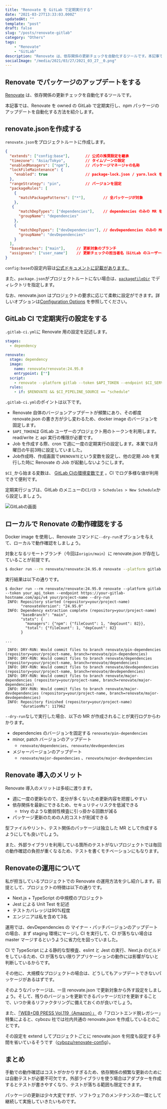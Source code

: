 ```yaml
---
title: "Renovate を GitLab で定期実行する"
date: "2021-03-27T13:33:03.000Z"
updatedAt: ""
template: "post"
draft: false
slug: "/posts/renovate-gitlab"
category: "Others"
tags:
    - "Renovate"
    - "GitLab"
description: "Renovate は、依存関係の更新チェックを自動化するツールです。本記事では、Renovate を owned の GitLab で定期実行し、npm パッケージのアップデートを自動化する方法を紹介します。"
socialImage: "/media/2021/03/27/2021_03_27__0.png"
---
```

## Renovate でパッケージのアップデートをする
[Renovate](https://github.com/renovatebot/renovate) は、依存関係の更新チェックを自動化するツールです。

本記事では、Renovate を owned の GitLab で定期実行し、npm パッケージのアップデートを自動化する方法を紹介します。

## renovate.jsonを作成する
`renovate.json`をプロジェクトルートに作成します。

```json:title=renovate.json
{
  "extends": ["config:base"],       // 公式の推奨設定を継承
  "timezone": "Asia/Tokyo",         // タイムゾーンの設定
  "enabledManagers": ["npm"],       // パッケージマネージャの名称
  "lockFileMaintenance": {
    "enabled": true                 // package-lock.json / yarn.lock を更新
  },
  "rangeStrategy": "pin",           // バージョンを固定
  "packageRules": [
    {
      "matchPackagePatterns": ["*"],        // 全パッケージが対象
    },
   {
      "matchDepTypes": ["dependencies"],    // dependencies のみの MR を作成
      "groupName": "dependencies"
    },
    {
      "matchDepTypes": ["devDependencies"], // devDependencies のみの MR を作成
      "groupName": "devDependencies"
    }
  ],
  "baseBranches": ["main"],     // 更新対象のブランチ
  "assignees": ["user_name"]    // 更新チェックの担当者名（GitLab のユーザー名）
}
```

`config:base`の設定内容は[公式ドキュメントに記載があります。](https://docs.renovatebot.com/presets-config/#configbase)

また、`package.json`がプロジェクトルートにない場合は、[`packageFileDir`](https://docs.renovatebot.com/templates/) でディレクトリを指定します。

なお、renovate.json はプロジェクトの要求に応じて柔軟に設定ができます。詳しいオプションは[Configuration Options](https://docs.renovatebot.com/configuration-options/) を参照してください。

## GitLab CI で定期実行の設定をする
`.gitlab-ci.yml`に Renovate 用の設定を記述します。

```yaml:title=.gitlab-ci.yml
stages:
  - dependency
​
renovate:
  stage: dependency
  image:
    name: renovate/renovate:24.95.0
    entrypoint: [""]
  script:
    - renovate --platform gitlab --token $API_TOKEN --endpoint $CI_SERVER_URL/api/v4 $CI_PROJECT_PATH
  rules:
    - if: $RENOVATE && $CI_PIPELINE_SOURCE == "schedule"
```

`.gitlab-ci.yml`のポイントは以下です。

- Renovate 自体のバージョンアップデートが頻繁にあり、その都度 renovate.json の書き方が少し変わるため、docker image のバージョンを固定します。
- `$API_TOKEN`は GitLab ユーザーのプロジェクト用のトークンを利用します。read/write と api 実行の権限が必要です。
- Job を作成する際、cron で週に一度の定期実行の設定します。本業では月曜日の午前3時に設定していました。
- Job作成時、作成画面で`$RENOVATE`という変数を設定し、他の定期 Job を実行した時に Renovate の Job が起動しないようにします。

`$CI_`から始まる変数は、 [GitLab CIの環境変数です](https://docs.gitlab.com/ee/ci/variables/#list-all-environment-variables) 。CI でログ多様な値が利用できて便利です。

定期実行ジョブは、GitLab のメニューの`CI/CD > Schedules > New Schedule`から設定しましょう。

![GitLabの画面](/media/2021/03/27/2021_03_27__1.png)

## ローカルで Renovate の動作確認をする
Docker image を使用し、Renovate コマンドに`--dry-run`オプションを与えて、ローカルで動作確認をしましょう。

対象となるリモートブランチ（今回は`origin/main`）に renovate.json が存在していることが前提です。

```sh
$ docker run --rm renovate/renovate:24.95.0 renovate --platform gitlab --token your_api_token --endpoint https://your-gitlab-hostname.com/api/v4 your/project-name --dry-run
```

実行結果は以下の通りです。

```
$ docker run --rm renovate/renovate:24.95.0 renovate --platform gitlab --token your_api_token --endpoint https://your-gitlab-hostname.com/api/v4 your/project-name --dry-run
 INFO: Repository started (repository=your/project-name)
       "renovateVersion": "24.95.0"
 INFO: Dependency extraction complete (repository=your/project-name)
       "baseBranch": "main",
       "stats": {
         "managers": {"npm": {"fileCount": 1, "depCount": 82}},
         "total": {"fileCount": 1, "depCount": 82}
       }

...

 INFO: DRY-RUN: Would commit files to branch renovate/pin-dependencies (repository=your/project-name, branch=renovate/pin-dependencies)
 INFO: DRY-RUN: Would commit files to branch renovate/dependencies (repository=your/project-name, branch=renovate/dependencies)
 INFO: DRY-RUN: Would commit files to branch renovate/devdependencies (repository=your/project-name, branch=renovate/devdependencies)
 INFO: DRY-RUN: Would commit files to branch renovate/major-dependencies (repository=your/project-name, branch=renovate/major-dependencies)
 INFO: DRY-RUN: Would commit files to branch renovate/major-devdependencies (repository=your/project-name, branch=renovate/major-devdependencies)
 INFO: Repository finished (repository=your/project-name)
       "durationMs": 117962
```

`--dry-run`なしで実行した場合、以下の MR が作成されることが実行ログからわかります。

- dependencies のバージョンを固定する `renovate/pin-dependencies` 
- minor, patch バージョンのアップデート
    - `renovate/dependencies`、`renovate/devdependencies`
- メジャーバージョンのアップデート
    - `renovate/major-dependencies` 、`renovate/major-devdependencies`

## Renovate 導入のメリット
Renovate 導入のメリットは多岐に渡ります。

- 週に一度の更新なので、差分が多くないため更新内容を把握しやすい
- 依存関係を最新にできるため、セキュリティリスクを低減できる
    - trivy のような脆弱性検査に引っ掛かる回数が減る
- パッケージ更新のための人的コストが削減できる

型ファイルやリント、テスト関係のパッケージは独立した MR として作成するようにしても良いでしょう。

また、外部ライブラリを利用している箇所のテストがないプロジェクトでは毎回の動作確認の負担が重くなるため、テストを書くモチベーションにもなります。

## Renovateの運用について
私が担当しているプロジェクトでの Renovate の運用方法を少し紹介します。前提として、プロジェクトの特徴は以下の通りです。

- Next.js + TypeScript の中規模のプロジェクト
- Jest による Unit Test を記述
- テストカバレッジは90%程度
- エンジニアは私を含めて3名

運用では、devDependencies の マイナー・パッチバージョンのアップデートの場合、まず staging 環境にマージし CI を実行して、CI が落ちない場合は master マージするというように省力化を図っていました。

CI で TypeScript による静的な型検査、eslint と Jest の実行、Next.js のビルドをしているため、CI が落ちない限りアプリケーションの動作には影響がないと判断しているからです。

その他に、大規模なプロジェクトの場合は、どうしてもアップデートできないパッケージがあるはずです。

そのようなパッケージは、一旦 renovate.json で更新対象から外す設定をしましょう。そして、残りのバージョンを更新できるパッケージだけを更新することで、いつか来るリファクタリングに備えておくのが良いでしょう。

また、[「WEB+DB PRESS Vol.119（Amazon）」](https://amzn.to/3w4VAw4) の「フロントエンド脱レガシー」特集によると、cybozu 社では社内共通の renovate.json を作成しているとのことです。

その設定を extend してプロジェクトごとに renovate.json を何度も設定する手間を省いているそうです（[cybozu/renovate-config](https://github.com/cybozu/renovate-config)）。

## まとめ
手動での動作確認はコストがかかりすぎるため、依存関係の頻繁な更新のためには自動テストが必要不可欠です。外部ライブラリを使う場合はアダプターを作成するとテストが書きやすくなり、テストが落ちる範囲も限定できます。

パッケージの更新は少々大変ですが、ソフトウェアのメンテナンスの一環として継続して実施していきたいものです。
